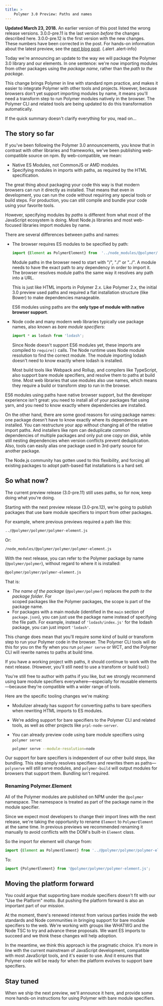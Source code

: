 ```yaml
---
title: >
    Polymer 3.0 Preview: Paths and names
---
```



**Updated March 23, 2018.** An earlier version of this post listed the wrong release
versions. 3.0.0-pre.11 is the last version _before_ the changes described here. 3.0.0-pre.12 
is the first version with the new changes. These numbers have been corrected in the post.
For hands-on information about the latest preview, see the 
[next blog post](/blog/2018-03-23-polymer-3-latest-preview).
{.alert .alert-info}

Today we're announcing an update to the way we will package the Polymer 3.0 library and our elements. In one sentence: we're now importing modules from other packages using the _package name_, rather than the _path to the package_.

This change brings Polymer in line with standard npm practice, and makes it easier to integrate Polymer with other tools and projects. However, because browsers don't yet support importing modules by name, it means you'll need a transform step to run Polymer modules natively in the browser. The Polymer CLI and related tools are being updated to do this transformation automatically. 

If the quick summary doesn't clarify everything for you, read on...


## The story so far

If you've been following the Polymer 3.0 announcements, you know that in contrast with other libraries and frameworks, we've been publishing web-compatible source on npm. By web-compatible, we mean:



*   Native ES Modules, not CommonJS or AMD modules.
*   Specifying modules in imports with paths, as required by the HTML specification.

The great thing about packaging your code this way is that modern browsers can run it directly as installed. That means that even in development, you can run the code without requiring any special tools or build steps. For production, you can still compile and bundle your code using your favorite tools. 

However, specifying modules by _paths_ is different from what most of the JavaScript ecosystem is doing. Most Node.js libraries and most web-focused libraries import modules by name. 

There are several differences between paths and names:



*   The browser requires ES modules to be specified by path:

    ```js
    import {Element as PolymerElement} from  '../node_modules/@polymer/polymer/polymer-element.js';
    ```

    Module paths in the browser need to start with "/", "./" or "../". A module needs to have the exact path to any dependency in order to import it. The browser resolves module paths the same way it resolves any path into a URL. 

    This is just like HTML imports in Polymer 2.x. Like Polymer 2.x, the initial 3.0 preview used paths and required a flat installation structure (like Bower) to make dependencies manageable.

	ES6 modules using paths are the **only type of module with native browser support**.


*   Node code and many modern web libraries typically use package names, also known as _bare module specifiers_:

    ```js
    import * as lodash from 'lodash';
    ```

    Since Node doesn't support ES6 modules yet, these imports are compiled to `require()` calls. The Node runtime uses Node module resolution to find the correct module. The module importing lodash doesn't need to know exactly where lodash is installed.

    Most build tools like Webpack and Rollup, and compilers like TypeScript, also support bare module specifiers, and resolve them to paths at build time. Most web libraries that use modules also use names, which means they require a build or transform step to run in the browser.


ES6 modules using paths have native browser support, but the developer experience isn't great: you need to install all of your packages flat using yarn, and you need to know exactly where dependencies are installed.

On the other hand, there are some good reasons for using package names: one package doesn't have to know exactly where its dependencies are installed. You can restructure your app without changing all of the relative import paths. And installers like npm can deduplicate common dependencies of multiple packages and only put one copy on disk, while still nesting dependencies when version conflicts prevent deduplication. Also, tools can easily alias one package used in 3rd-party source for another package.

The Node.js community has gotten used to this flexibility, and forcing all existing packages to adopt path-based flat installations is a hard sell.  


## So what now?

The current preview release (3.0-pre.11) still uses paths, so for now, keep doing what you're doing.

Starting with the next preview release (3.0-pre.12), we're going to publish packages that use bare module specifiers to import from other packages.

For example, where previous previews required a path like this:


```bash
../@polymer/polymer/polymer-element.js
```


Or:


```bash
/node_modules/@polymer/polymer/polymer-element.js
```


With the next release, you can refer to the Polymer package by name (`@polymer/polymer`), without regard to where it is installed:


```bash
@polymer/polymer/polymer-element.js
```


That is:



*   _The name of the package_ (`@polymer/polymer`) replaces the _path to the package folder_. For   
    scoped packages like the Polymer packages, the scope is part of the package name.
*   For packages with a main module (identified in the `main` section of `package.json`), you can 
    just use the package name instead of specifying the file path. For example, instead of 
    `'lodash/index.js'` for the lodash package, you can just import `'lodash'`.

This change does mean that you'll require some kind of build or transform step to run your Polymer code in the browser. The Polymer CLI tools will do this for you on the fly when you run `polymer serve` or WCT, and the Polymer CLI will rewrite names to paths at build time. 

If you have a working project with paths, it should continue to work with the next release. (However, you'll still need to use a transform or build tool.)

You're still free to author with paths if you like, but we strongly recommend using bare module specifiers everywhere—especially for reusable elements—because they're compatible with a wider range of tools.

Here are the specific tooling changes we're making:



*   Modulizer already has support for converting paths to bare specifiers when rewriting HTML 
    imports to ES modules.
*   We're adding support for bare specifiers to the Polymer CLI and related tools, as well as 
    other projects like `prpl-node-server`.
*   You can already preview code using bare module specifiers using `polymer serve`: 
    
    ```bash
    polymer serve --module-resolution=node
    ```

Our support for bare specifiers is independent of our other build steps, like bundling. This step simply resolves specifiers and rewrites them as paths—`polyserve` will still serve modules, and `polymer-build` will output modules for browsers that support them. Bundling isn't required. 


### Renaming Polymer.Element

All of the Polymer modules are published on NPM under the `@polymer` namespace. The namespace is treated as part of the package name in the module specifier.

Since we expect most developers to change their import lines with the next release, we're taking the opportunity to rename `Element` to `PolymerElement` at the same time. In previous previews we recommended renaming it manually to avoid conflicts with the DOM's built-in `Element` class. 

So the import for element will change from:


```js
import {Element as PolymerElement} from '../@polymer/polymer/polymer-element.js';
```


To:


```js
import {PolymerElement} from '@polymer/polymer/polymer-element.js';
```



## Moving the platform forward

You could argue that supporting bare module specifiers doesn't fit with our "Use the Platform" motto. But pushing the platform forward is also an important part of our mission.

At the moment, there's renewed interest from various parties inside the web standards and Node communities in bringing support for bare module specifiers to the web. We're working with groups like WHATWG and the Node TSC to try and advance these proposals. We want ES imports to succeed and we think these changes will help adoption.

In the meantime, we think this approach is the pragmatic choice. It's more in line with the current mainstream of JavaScript development, compatible with most JavaScript tools, and it's easier to use. And it ensures that Polymer code will be ready for when the platform evolves to support bare specifiers.


## Stay tuned

When we ship the next preview, we'll announce it here, and provide some more hands-on instructions for using Polymer with bare module specifiers.
